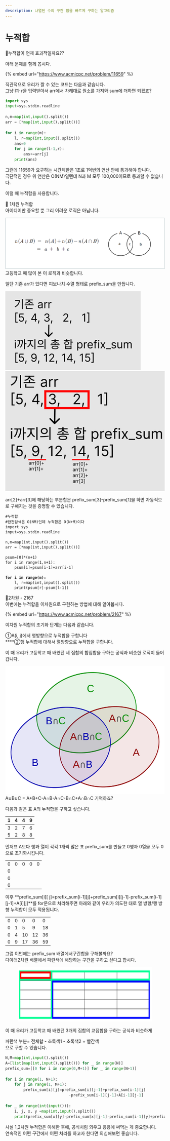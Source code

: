 ```yaml
---
description: 나열된 수의 구간 합을 빠르게 구하는 알고리즘
---
```


# 누적합

📌누적합이 언제 효과적일까요??

아래 문제를 함께 봅시다.

{% embed url="https://www.acmicpc.net/problem/11659" %}

직관적으로 우리가 짤 수 있는 코드는 다음과 같습니다.\
그냥 l과 r을 입력받아서 arr에서 차례대로 원소를 가져와 sum에 더하면 되겠죠?

```python
import sys
input=sys.stdin.readline

n,m=map(int,input().split())
arr = [*map(int,input().split())]

for i in range(m):
    l, r=map(int,input().split())
    ans=0
    for j in range(l-1,r):
        ans+=arr[j]
    print(ans)
```

그런데 11659가 요구하는 시간제한은 1초로 1억번의 연산 안에 통과해야 합니다.\
극단적인 경우 위 연산은 O(NM)일텐데 N과 M 모두 100,000이므로 통과할 수 없습니다.

이럴 때 누적합을 사용합니다.

📌  1차원 누적합\
아이디어만 중요할 뿐 그리 어려운 로직은 아닙니다.

![](<../.gitbook/assets/image (13).png>)고등학교 때 많이 본 이 로직과 비슷합니다.

일단 기존 arr가 있다면 피보나치 수열 형태로 prefix\_sum을 만듭니다.

![](<../.gitbook/assets/image (3).png>)![](<../.gitbook/assets/image (25).png>)

arr\[2]+arr\[3]에 해당하는 부분합은 prefix\_sum\[3]-prefix\_sum\[1]을 하면 자동적으로 구해지는 것을 증명할 수 있습니다.

<pre class="language-python"><code class="lang-python">#누적합
#완전탐색은 O(NM)인데 누적합은 O(N+M)이다
import sys
input=sys.stdin.readline

n,m=map(int,input().split())
arr = [*map(int,input().split())]

psum=[0]*(n+1)
for i in range(1,n+1):
    psum[i]=psum[i-1]+arr[i-1]

<strong>for i in range(m):
</strong>    l, r=map(int,input().split())
    print(psum[r]-psum[l-1])
</code></pre>

📌2차원 - 2167\
이번에는 누적합을 이차원으로 구현하는 방법에 대해 알아봅시다.

{% embed url="https://www.acmicpc.net/problem/2167" %}

이차원 누적합의 초기화 단계는 다음과 같습니다.

①A(i, j)에서 행방향으로 누적합을 구합니다\
****②행 누적합에 대해서 열방향으로 누적합을 구합니다.

이 때 우리가 고등학교 때 배웠던 세 집합의 합집합을 구하는 공식과 비슷한 로직이 들어갑니다.

![](<../.gitbook/assets/image (22).png>)A∪B∪C = A+B+C-A∩B-A∩C-B∩C+A∩B∩C 기억하죠?

다음과 같은 표 A의 누적합을 구하고 싶습니다.

|  1 | 4 | 4 | 9 |
| -- | - | - | - |
| 3  | 2 | 7 | 6 |
| 5  | 2 | 8 | 8 |

먼저표 A보다 행과 열이 각각 1개씩 많은 표 prefix\_sum를 만들고 0행과 0열을 모두 0으로 초기화시킵니다.

|   |   |   |   |   |
| - | - | - | - | - |
| 0 | 0 | 0 | 0 | 0 |
| 0 |   |   |   |   |
| 0 |   |   |   |   |
| 0 |   |   |   |   |

이후 **prefix\_sum\[i]\[ j]=prefix\_sum\[i-1]\[j]+prefix\_sum\[i]\[j-1]-prefix\_sum\[i-1]\[j-1]+A\[i]\[j]**를 for문으로 처리해주면 아래와 같이 우리가 의도한 대로 열 방향/행 방향 누적합이 모두 적용됩니다.

|   |   |    |    |    |
| - | - | -- | -- | -- |
| 0 | 0 | 0  | 0  | 0  |
| 0 | 1 | 5  | 9  | 18 |
| 0 | 4 | 10 | 12 | 36 |
| 0 | 9 | 17 | 36 | 59 |

그럼 이번에는 prefix\_sum 배열에서구간합을 구해볼까요?\
다아래2차원 배열에서 파란색에 해당하는 구간을 구하고 싶다고 합시다.

<figure><img src="../.gitbook/assets/image (28).png" alt=""><figcaption></figcaption></figure>

이 때 우리가 고등학교 때 배웠던 3개의 집합의 교집합을 구하는 공식과 비슷하게&#x20;

파란색 부분=  전체합 - 초록색1 - 초록색2 + 빨간색 \
으로 구할 수 있습니다.

```python
N,M=map(int,input().split())
A=[list(map(int,input().split())) for _ in range(N)]
prefix_sum=[[0 for i in range(0,M+1)] for _ in range(N+1)]

for i in range(1, N+1):
    for j in range(1, M+1):
        prefix_sum[i][j]=prefix_sum[i][j-1]+prefix_sum[i-1][j]
                            -prefix_sum[i-1][j-1]+A[i-1][j-1]

for _ in range(int(input())):
    i, j, x, y =map(int,input().split())
    print(prefix_sum[x][y]-prefix_sum[x][j-1]-prefix_sum[i-1][y]+prefix_sum[i-1][j-1])
```



사실 1,2차원 누적합은 이해한 후에, 공식처럼 외우고 응용에 써먹는 게 중요합니다. \
연속적인 어떤 구간에서 어떤 처리를 하고자 한다면 의심해보면 좋습니다.&#x20;


